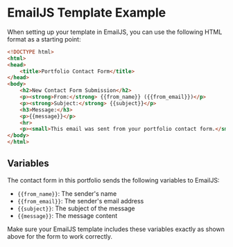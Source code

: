 # EmailJS Template Example

When setting up your template in EmailJS, you can use the following HTML format as a starting point:

```html
<!DOCTYPE html>
<html>
<head>
    <title>Portfolio Contact Form</title>
</head>
<body>
    <h2>New Contact Form Submission</h2>
    <p><strong>From:</strong> {{from_name}} ({{from_email}})</p>
    <p><strong>Subject:</strong> {{subject}}</p>
    <h3>Message:</h3>
    <p>{{message}}</p>
    <hr>
    <p><small>This email was sent from your portfolio contact form.</small></p>
</body>
</html>
```

## Variables

The contact form in this portfolio sends the following variables to EmailJS:

- `{{from_name}}`: The sender's name
- `{{from_email}}`: The sender's email address
- `{{subject}}`: The subject of the message
- `{{message}}`: The message content

Make sure your EmailJS template includes these variables exactly as shown above for the form to work correctly.
